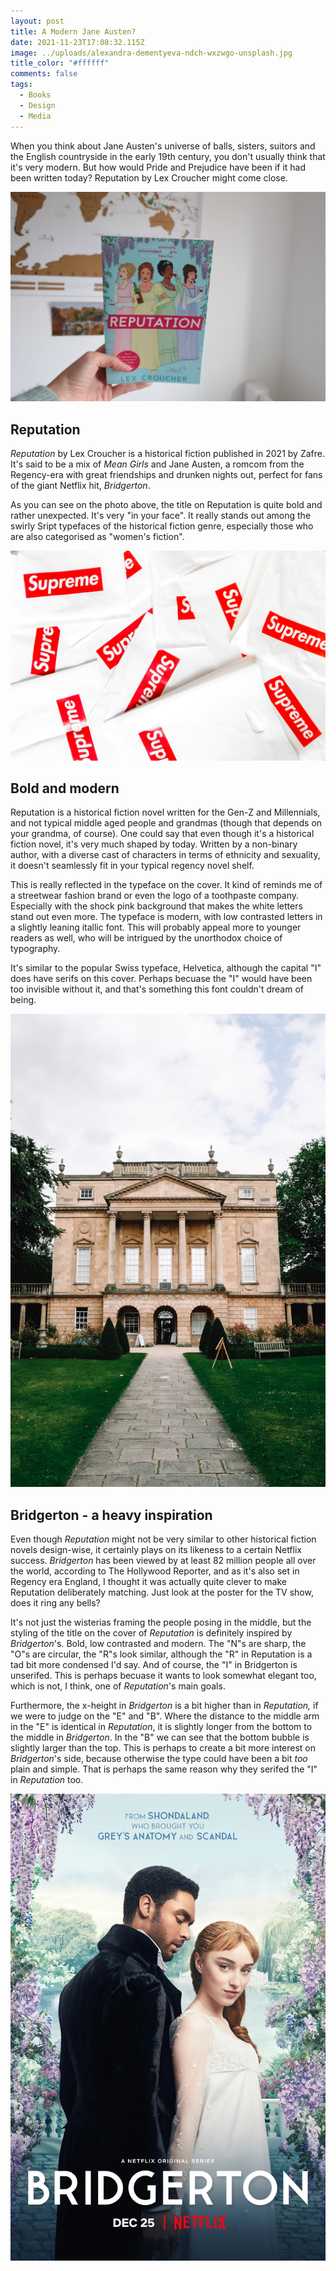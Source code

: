 ```yaml
---
layout: post
title: A Modern Jane Austen?
date: 2021-11-23T17:08:32.115Z
image: ../uploads/alexandra-dementyeva-ndch-wxzwgo-unsplash.jpg
title_color: "#ffffff"
comments: false
tags:
  - Books
  - Design
  - Media
---
```

When you think about Jane Austen's universe of balls, sisters, suitors and the English countryside in the early 19th century, you don't usually think that it's very modern. But how would Pride and Prejudice have been if it had been written today? Reputation by Lex Croucher might come close.  

![](../uploads/20211007150315_img_3062.jpg)

## Reputation

*Reputation* by Lex Croucher is a historical fiction published in 2021 by Zafre. It's said to be a mix of *Mean Girls* and Jane Austen, a romcom from the Regency-era with great friendships and drunken nights out, perfect for fans of the giant Netflix hit, *Bridgerton*. 

As you can see on the photo above, the title on Reputation is quite bold and rather unexpected. It's very "in your face". It really stands out among the swirly Sript typefaces of the historical fiction genre, especially those who are also categorised as "women's fiction". 

![](../uploads/david-lezcano-sezsmckzd-8-unsplash.jpg)

## Bold and modern

Reputation is a historical fiction novel written for the Gen-Z and Millennials, and not typical middle aged people and grandmas (though that depends on your grandma, of course). One could say that even though it's a historical fiction novel, it's very much shaped by today. Written by a non-binary author, with a diverse cast of characters in terms of ethnicity and sexuality, it doesn't seamlessly fit in your typical regency novel shelf. 

This is really reflected in the typeface on the cover. It kind of reminds me of a streetwear fashion brand or even the logo of a toothpaste company. Especially with the shock pink background that makes the white letters stand out even more. The typeface is modern, with low contrasted letters in a slightly leaning itallic font. This will probably appeal more to younger readers as well, who will be intrigued by the unorthodox choice of typography. 

It's similar to the popular Swiss typeface, Helvetica, although the capital "I" does have serifs on this cover. Perhaps becuase the "I" would have been too invisible without it, and that's something this font couldn't dream of being. 

![](../uploads/lucy-claire-sn_euel-0-y-unsplash.jpg "Photo by Lucy Claire, Unsplash")

## Bridgerton - a heavy inspiration

Even though *Reputation* might not be very similar to other historical fiction novels design-wise, it certainly plays on its likeness to a certain Netflix success. *Bridgerton* has been viewed by at least 82 million people all over the world, according to The Hollywood Reporter, and as it's also set in Regency era England, I thought it was actually quite clever to make Reputation deliberately matching. Just look at the poster for the TV show, does it ring any bells? 

It's not just the wisterias framing the people posing in the middle, but the styling of the title on the cover of *Reputation* is definitely inspired by *Bridgerton*'s. Bold, low contrasted and modern. The "N"s are sharp, the "O"s are circular, the "R"s look similar, although the "R" in Reputation is a tad bit more condensed I'd say. And of course, the "I" in Bridgerton is unserifed. This is perhaps becuase it wants to look somewhat elegant too, which is not, I think, one of *Reputation*'s main goals. 

Furthermore, the x-height in *Bridgerton* is a bit higher than in *Reputation,* if we were to judge on the "E" and "B". Where the distance to the middle arm in the "E" is identical in *Reputation*, it is slightly longer from the bottom to the middle in *Bridgerton*. In the "B" we can see that the bottom bubble is slightly larger than the top.  This is perhaps to create a bit more interest on *Bridgerton*'s side, because otherwise the type could have been a bit *too* plain and simple. That is perhaps the same reason why they serifed the "I" in *Reputation* too. 

![](../uploads/mv5byjixmzzhmtmtndq1mi00otmwltk2m2ityza0ymnjndflotdhxkeyxkfqcgdeqxvymtkxnjuynq-._v1_.jpg "Bridgerton on Netflix. Photo: IMBD.")